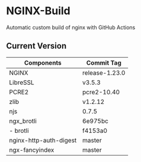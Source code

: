 # NGINX-Build
Automatic custom build of nginx with GitHub Actions

## Current Version
| Components | Commit Tag |
|--|--|
| NGINX | release-1.23.0 |
| LibreSSL | v3.5.3 |
| PCRE2 | pcre2-10.40 |
| zlib | v1.2.12 |
| njs | 0.7.5 |
| ngx_brotli | 6e975bc |
| - brotli | f4153a0 |
| nginx-http-auth-digest | master |
| ngx-fancyindex | master |
